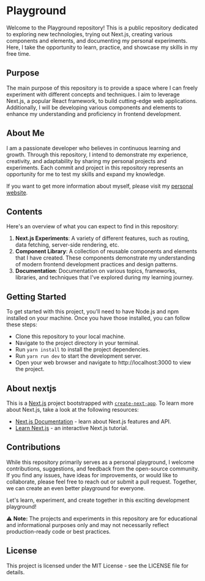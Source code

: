 # Playground

Welcome to the Playground repository! This is a public repository dedicated to exploring new technologies, trying out Next.js, creating various components and elements, and documenting my personal experiments. Here, I take the opportunity to learn, practice, and showcase my skills in my free time.

## Purpose

The main purpose of this repository is to provide a space where I can freely experiment with different concepts and techniques. I aim to leverage Next.js, a popular React framework, to build cutting-edge web applications. Additionally, I will be developing various components and elements to enhance my understanding and proficiency in frontend development.

## About Me

I am a passionate developer who believes in continuous learning and growth. Through this repository, I intend to demonstrate my experience, creativity, and adaptability by sharing my personal projects and experiments. Each commit and project in this repository represents an opportunity for me to test my skills and expand my knowledge.

If you want to get more information about myself, please visit my [personal website](https://www.koby.dev).

## Contents

Here's an overview of what you can expect to find in this repository:

1. **Next.js Experiments**: A variety of different features, such as routing, data fetching, server-side rendering, etc.
2. **Component Library**: A collection of reusable components and elements that I have created. These components demonstrate my understanding of modern frontend development practices and design patterns.
3. **Documentation**: Documentation on various topics, frameworks, libraries, and techniques that I've explored during my learning journey.

## Getting Started

To get started with this project, you'll need to have Node.js and npm installed on your machine. Once you have those installed, you can follow these steps:

- Clone this repository to your local machine.
- Navigate to the project directory in your terminal.
- Run `yarn install` to install the project dependencies.
- Run `yarn run dev` to start the development server.
- Open your web browser and navigate to http://localhost:3000 to view the project.

## About nextjs

This is a [Next.js](https://nextjs.org/) project bootstrapped with [`create-next-app`](https://github.com/vercel/next.js/tree/canary/packages/create-next-app). To learn more about Next.js, take a look at the following resources:

- [Next.js Documentation](https://nextjs.org/docs) - learn about Next.js features and API.
- [Learn Next.js](https://nextjs.org/learn) - an interactive Next.js tutorial.

## Contributions

While this repository primarily serves as a personal playground, I welcome contributions, suggestions, and feedback from the open-source community. If you find any issues, have ideas for improvements, or would like to collaborate, please feel free to reach out or submit a pull request. Together, we can create an even better playground for everyone.

Let's learn, experiment, and create together in this exciting development playground!

⚠️ **Note:** The projects and experiments in this repository are for educational and informational purposes only and may not necessarily reflect production-ready code or best practices.

## License

This project is licensed under the MIT License - see the LICENSE file for details.

